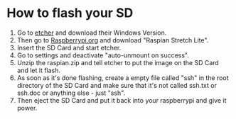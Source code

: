 # How to flash your SD

1. Go to [etcher](https://etcher.io/) and download their Windows Version.
2. Then go to [Raspberrypi.org](https://www.raspberrypi.org/downloads/raspbian/) and download "Raspian Stretch Lite".
3. Insert the SD Card and start etcher.
4. Go to settings and deactivate "auto-unmount on success".
5. Unzip the raspian.zip and tell etcher to put the image on the SD Card and let it flash.
6. As soon as it's done flashing, create a empty file called "ssh" in the root directory of the SD Card and make sure that it's not called ssh.txt or ssh.doc or anything else - just "ssh".
7. Then eject the SD Card and put it back into your raspberrypi and give it power.


